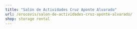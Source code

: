 ```yaml
---
title: "Salón de Actividades Cruz Aponte Alvarado"
url: /orocovis/salon-de-actividades-cruz-aponte-alvarado/
shop: storage rental
---
```

